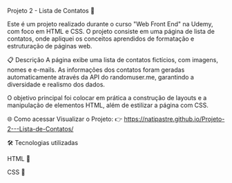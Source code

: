 Projeto 2 - Lista de Contatos 🚀

Este é um projeto realizado durante o curso "Web Front End" na Udemy, com foco em HTML e CSS. O projeto consiste em uma página de lista de contatos, onde apliquei os conceitos aprendidos de formatação e estruturação de páginas web.

📋 Descrição
A página exibe uma lista de contatos fictícios, com imagens, nomes e e-mails. As informações dos contatos foram geradas automaticamente através da API do randomuser.me, garantindo a diversidade e realismo dos dados.

O objetivo principal foi colocar em prática a construção de layouts e a manipulação de elementos HTML, além de estilizar a página com CSS.

🌐 Como acessar
Visualizar o Projeto:
👉 https://natipastre.github.io/Projeto-2---Lista-de-Contatos/

🛠️ Tecnologias utilizadas

HTML 📄

CSS 🎨

